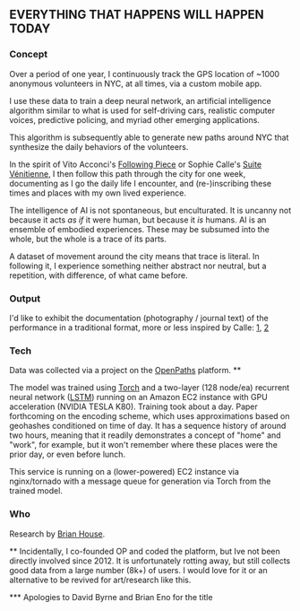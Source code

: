 ## EVERYTHING THAT HAPPENS WILL HAPPEN TODAY
<!-- <div id="status"><a href="javascript:getLocation();">Generate next location</a></div>   -->

### Concept

Over a period of one year, I continuously track the GPS location of ~1000 anonymous volunteers in NYC, at all times, via a custom mobile app. 

I use these data to train a deep neural network, an artificial intelligence algorithm similar to what is used for self-driving cars, realistic computer voices, predictive policing, and myriad other emerging applications. 

This algorithm is subsequently able to generate new paths around NYC that synthesize the daily behaviors of the volunteers. 

In the spirit of Vito Acconci's [Following Piece](https://www.moma.org/collection/works/146947) or Sophie Calle's [Suite Vénitienne](http://www.artcritical.com/2015/07/16/emmalea-russo-on-sophie-calle/), I then follow this path through the city for one week, documenting as I go the daily life I encounter, and (re-)inscribing these times and places with my own lived experience.

The intelligence of AI is not spontaneous, but enculturated. It is uncanny not because it acts _as if_ it were human, but because it _is_ humans. AI is an ensemble of embodied experiences. These may be subsumed into the whole, but the whole is a trace of its parts.

A dataset of movement around the city means that trace is literal. In following it, I experience something neither abstract nor neutral, but a repetition, with difference, of what came before.


### Output

I'd like to exhibit the documentation (photography / journal text) of the performance in a traditional format, more or less inspired by Calle: [1](https://static1.squarespace.com/static/538a508ee4b00fa9a361f222/53d40ccce4b0463ccf67ea9b/53d41327e4b08d13cf408100/1406414027616/watchmen2014_sophie_calle_theshadow_web.jpg), [2](http://www.dailyserving.com/wp-content/uploads/2013/11/Lourdes-SC-PCG-534-2013_3_SP.jpg)


### Tech

Data was collected via a project on the [OpenPaths](https://openpaths.cc) platform. **

The model was trained using [Torch](http://torch.ch/) and a two-layer (128 node/ea) recurrent neural network ([LSTM](https://en.wikipedia.org/wiki/Long_short-term_memory)) running on an Amazon EC2 instance with GPU acceleration (NVIDIA TESLA K80). Training took about a day. Paper forthcoming on the encoding scheme, which uses approximations based on geohashes conditioned on time of day. It has a sequence history of around two hours, meaning that it readily demonstrates a concept of "home" and "work", for example, but it won't remember where these places were the prior day, or even before lunch. 

This service is running on a (lower-powered) EC2 instance via nginx/tornado with a message queue for generation via Torch from the trained model.


### Who

Research by [Brian House](http://brianhouse.net).

** Incidentally, I co-founded OP and coded the platform, but Ive not been directly involved since 2012. It is unfortunately rotting away, but still collects good data from a large number (8k+) of users. I would love for it or an alternative to be revived for art/research like this.

*** Apologies to David Byrne and Brian Eno for the title